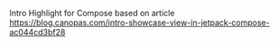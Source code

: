 Intro Highlight for Compose based on article
https://blog.canopas.com/intro-showcase-view-in-jetpack-compose-ac044cd3bf28
